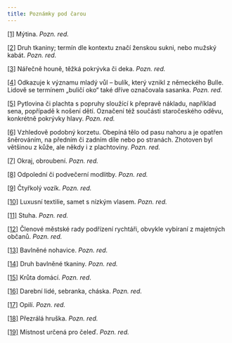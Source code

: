 ```yaml
---
title: Poznámky pod čarou
---
```


[\[1\]](./resources/undefined) Mýtina. _Pozn. red._

[\[2\]](./resources/undefined) Druh tkaniny; termín dle kontextu značí ženskou sukni, nebo mužský kabát. _Pozn. red._

[\[3\]](./resources/undefined) Nářečně houně, těžká pokrývka či deka. _Pozn. red._

[\[4\]](./resources/undefined) Odkazuje k významu mladý vůl – bulík, který vznikl z německého Bulle. Lidově se termínem „buličí oko“ také dříve označovala sasanka. _Pozn. red._

[\[5\]](./resources/undefined) Pytlovina či plachta s popruhy sloužící k přepravě nákladu, například sena, popřípadě k nošení dětí. Označení též součásti staročeského oděvu, konkrétně pokrývky hlavy. _Pozn. red._

[\[6\]](./resources/undefined) Vzhledově podobný korzetu. Obepíná tělo od pasu nahoru a je opatřen šněrováním, na předním či zadním díle nebo po stranách. Zhotoven byl většinou z kůže, ale někdy i z plachtoviny. _Pozn. red._

[\[7\]](./resources/undefined) Okraj, obroubení. _Pozn. red._

[\[8\]](./resources/undefined) Odpolední či podvečerní modlitby. _Pozn. red._

[\[9\]](./resources/undefined) Čtyřkolý vozík. _Pozn. red._

[\[10\]](./resources/undefined) Luxusní textilie, samet s nízkým vlasem. _Pozn. red._

[\[11\]](./resources/undefined) Stuha. _Pozn. red._

[\[12\]](./resources/undefined) Členové městské rady podřízení rychtáři, obvykle vybíraní z majetných občanů. _Pozn. red._

[\[13\]](./resources/undefined) Bavlněné nohavice. _Pozn. red._

[\[14\]](./resources/undefined) Druh bavlněné tkaniny. _Pozn. red._

[\[15\]](./resources/undefined) Krůta domácí. _Pozn. red_.

[\[16\]](./resources/undefined) Darební lidé, sebranka, cháska. _Pozn. red._

[\[17\]](./resources/undefined) Opilí. _Pozn. red._

[\[18\]](./resources/undefined) Přezrálá hruška. _Pozn. red._

[\[19\]](./resources/undefined) Místnost určená pro čeleď. _Pozn. red._

